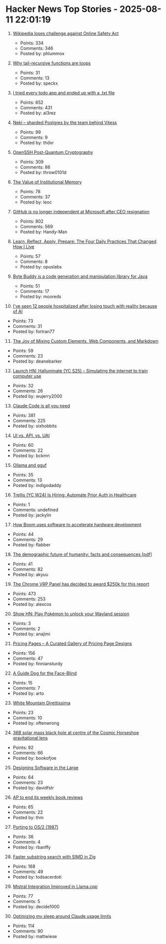 # Hacker News Top Stories - 2025-08-11 22:01:19

1. [Wikipedia loses challenge against Online Safety Act](https://www.bbc.com/news/articles/cjr11qqvvwlo)
   - Points: 334
   - Comments: 346
   - Posted by: phlummox

2. [Why tail-recursive functions are loops](https://kmicinski.com/functional-programming/2025/08/01/loops/)
   - Points: 31
   - Comments: 13
   - Posted by: speckx

3. [I tried every todo app and ended up with a .txt file](https://www.al3rez.com/todo-txt-journey)
   - Points: 652
   - Comments: 431
   - Posted by: al3rez

4. [Neki – sharded Postgres by the team behind Vitess](https://planetscale.com/blog/announcing-neki)
   - Points: 99
   - Comments: 9
   - Posted by: thdxr

5. [OpenSSH Post-Quantum Cryptography](https://www.openssh.com/pq.html)
   - Points: 309
   - Comments: 86
   - Posted by: throw0101d

6. [The Value of Institutional Memory](https://timharford.com/2025/05/the-value-of-institutional-memory/)
   - Points: 78
   - Comments: 37
   - Posted by: leoc

7. [GitHub is no longer independent at Microsoft after CEO resignation](https://www.theverge.com/news/757461/microsoft-github-thomas-dohmke-resignation-coreai-team-transition)
   - Points: 802
   - Comments: 569
   - Posted by: Handy-Man

8. [Learn, Reflect, Apply, Prepare: The Four Daily Practices That Changed How I Live](https://opuslabs.substack.com/p/learn-reflect-apply-prepare)
   - Points: 57
   - Comments: 8
   - Posted by: opuslabs

9. [Byte Buddy is a code generation and manipulation library for Java](https://bytebuddy.net/)
   - Points: 51
   - Comments: 17
   - Posted by: mooreds

10. [I've seen 12 people hospitalized after losing touch with reality because of AI](https://twitter.com/KeithSakata/status/1954884361695719474)
   - Points: 73
   - Comments: 31
   - Posted by: fortran77

11. [The Joy of Mixing Custom Elements, Web Components, and Markdown](https://deanebarker.net/tech/blog/custom-elements-markdown/)
   - Points: 59
   - Comments: 23
   - Posted by: deanebarker

12. [Launch HN: Halluminate (YC S25) – Simulating the internet to train computer use](undefined)
   - Points: 32
   - Comments: 26
   - Posted by: wujerry2000

13. [Claude Code is all you need](https://dwyer.co.za/static/claude-code-is-all-you-need.html)
   - Points: 381
   - Comments: 225
   - Posted by: sixhobbits

14. [UI vs. API. vs. UAI](https://www.joshbeckman.org/blog/practicing/ui-vs-api-vs-uai)
   - Points: 60
   - Comments: 22
   - Posted by: bckmn

15. [Ollama and gguf](https://github.com/ollama/ollama/issues/11714)
   - Points: 35
   - Comments: 13
   - Posted by: indigodaddy

16. [Trellis (YC W24) Is Hiring: Automate Prior Auth in Healthcare](https://www.ycombinator.com/companies/trellis/jobs/Cv3ZwXh-forward-deployed-engineers-all-levels-august-2025)
   - Points: 1
   - Comments: undefined
   - Posted by: jackylin

17. [How Boom uses software to accelerate hardware development](https://bscholl.substack.com/p/move-fast-and-dont-break-safety-critical)
   - Points: 44
   - Comments: 29
   - Posted by: flabber

18. [The demographic future of humanity: facts and consequences [pdf]](https://www.sas.upenn.edu/~jesusfv/Slides_London.pdf)
   - Points: 41
   - Comments: 82
   - Posted by: akyuu

19. [The Chrome VRP Panel has decided to award $250k for this report](https://issues.chromium.org/issues/412578726)
   - Points: 473
   - Comments: 253
   - Posted by: alexcos

20. [Show HN: Play Pokémon to unlock your Wayland session](https://github.com/AdoPi/wlgblock)
   - Points: 3
   - Comments: 2
   - Posted by: anajimi

21. [Pricing Pages – A Curated Gallery of Pricing Page Designs](https://pricingpages.design/)
   - Points: 156
   - Comments: 47
   - Posted by: finniansturdy

22. [A Guide Dog for the Face-Blind](https://asimov.blog/a-guide-dog-for-the-face-blind/)
   - Points: 15
   - Comments: 7
   - Posted by: arto

23. [White Mountain Direttissima](https://whitemountainski.co/pages/white-mountain-direttissima)
   - Points: 23
   - Comments: 10
   - Posted by: oftenwrong

24. [36B solar mass black hole at centre of the Cosmic Horseshoe gravitational lens](https://academic.oup.com/mnras/article/541/4/2853/8213862?login=false)
   - Points: 92
   - Comments: 66
   - Posted by: bookofjoe

25. [Designing Software in the Large](https://dafoster.net/articles/2025/07/22/designing-software-in-the-large/)
   - Points: 64
   - Comments: 23
   - Posted by: davidfstr

26. [AP to end its weekly book reviews](https://dankennedy.net/2025/08/08/the-associated-press-tells-its-book-critics-that-its-ending-weekly-reviews/)
   - Points: 65
   - Comments: 22
   - Posted by: thm

27. [Porting to OS/2 (1987)](https://gitpi.us/article-archive/porting-to-os2/)
   - Points: 36
   - Comments: 4
   - Posted by: rbanffy

28. [Faster substring search with SIMD in Zig](https://aarol.dev/posts/zig-simd-substr/)
   - Points: 168
   - Comments: 49
   - Posted by: todsacerdoti

29. [Mistral Integration Improved in Llama.cpp](https://github.com/ggml-org/llama.cpp/pull/14737)
   - Points: 77
   - Comments: 5
   - Posted by: decide1000

30. [Optimizing my sleep around Claude usage limits](https://mattwie.se/no-sleep-till-agi)
   - Points: 114
   - Comments: 90
   - Posted by: mattwiese

